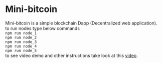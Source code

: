 # Mini-bitcoin
Mini-bitcoin is a simple blockchain Dapp (Decentralized web application).<br>
to run nodes type below commands<br>
`npm run node_1`<br>
`npm run node_2`<br>
`npm run node_3`<br>
`npm run node_4`<br>
`npm run node_5`<br>
to see video demo and other instructions take look at this [video](https://youtu.be/13InGHPv7Aw).

